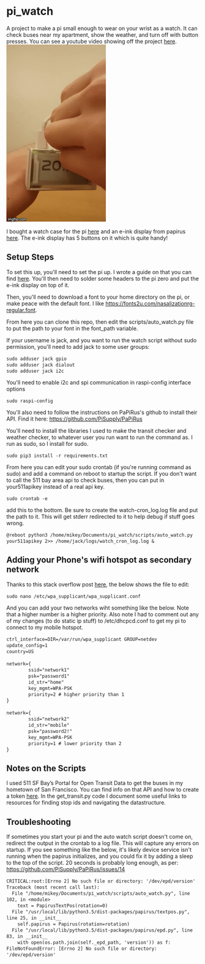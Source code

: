 # pi_watch
A project to make a pi small enough to wear on your wrist as a watch. It can check buses near my apartment, show the weather, and turn off with button presses. You can see a youtube video showing off the project [here](https://youtu.be/JhEXCvS3W6M).    
![pi_watch.gif](./pi_watch.gif)    

I bought a watch case for the pi [here](https://uk.pi-supply.com/products/papirus-zero-case) and an e-ink display from papirus [here](https://uk.pi-supply.com/products/papirus-zero-epaper-screen-phat-pi-zero?_pos=5&_sid=d0eb9502c&_ss=r). The e-ink display has 5 buttons on it which is quite handy!    

## Setup Steps
To set this up, you'll need to set the pi up. I wrote a guide on that you can find [here](https://github.com/MZandtheRaspberryPi/pi_headless_setup). You'll then need to solder some headers to the pi zero and put the e-ink display on top of it.

Then, you'll need to download a font to your home directory on the pi, or make peace with the default font. I like https://fonts2u.com/nasalizationrg-regular.font.    

From here you can clone this repo, then edit the scripts/auto_watch.py file to put the path to your font in the font_path variable.    

If your username is jack, and you want to run the watch script without sudo permission, you'll need to add jack to some user groups:
```
sudo adduser jack gpio
sudo adduser jack dialout
sudo adduser jack i2c
```    

You'll need to enable i2c and spi communication in raspi-config interface options
```
sudo raspi-config
```     

You'll also need to follow the instructions on PaPiRus's github to install their API. Find it here: https://github.com/PiSupply/PaPiRus    

You'll need to install the libraries I used to make the transit checker and weather checker, to whatever user you run want to run the command as. I run as sudo, so I install for sudo.
```
sudo pip3 install -r requirements.txt
```    

From here you can edit your sudo crontab (if you're running command as sudo) and add a command on reboot to startup the script. If you don't want to call the 511 bay area api to check buses, then you can put in your511apikey instead of a real api key.    
```
sudo crontab -e
```    
add this to the bottom. Be sure to create the watch-cron_log.log file and put the path to it. This will get stderr redirected to it to help debug if stuff goes wrong.
```
@reboot python3 /home/mikey/Documents/pi_watch/scripts/auto_watch.py your511apikey 2>> /home/jack/logs/watch_cron_log.log &

```     

## Adding your Phone's wifi hotspot as secondary network
Thanks to this stack overflow post [here](https://raspberrypi.stackexchange.com/questions/58304/how-to-set-wifi-network-priority), the below shows the file to edit:
```
sudo nano /etc/wpa_supplicant/wpa_supplicant.conf
```    

And you can add your two networks wiht something like the below. Note that a higher number is a higher priority. Also note I had to comment out any of my changes (to do static ip stuff) to /etc/dhcpcd.conf to get my pi to connect to my mobile hotspot.
```
ctrl_interface=DIR=/var/run/wpa_supplicant GROUP=netdev
update_config=1
country=US

network={
        ssid="network1"
        psk="password1"
        id_str="home"
        key_mgmt=WPA-PSK
        priority=2 # higher priority than 1
}

network={
        ssid="network2"
        id_str="mobile"
        psk="password2!"
        key_mgmt=WPA-PSK
        priority=1 # lower priority than 2
}

```

## Notes on the Scripts
I used 511 SF Bay’s Portal for Open Transit Data to get the buses in my hometown of San Francisco. You can find info on that API and how to create a token [here](https://511.org/open-data/transit). In the get_transit.py code I document some useful links to resources for finding stop ids and navigating the datastructure. 

## Troubleshooting
If sometimes you start your pi and the auto watch script doesn't come on, redirect the output in the crontab to a log file. This will capture any errors on startup. If you see something like the below, it's likely device service isn't running when the papirus initializes, and you could fix it by adding a sleep to the top of the script. 20 seconds is probably long enough, as per: https://github.com/PiSupply/PaPiRus/issues/14
```
CRITICAL:root:[Errno 2] No such file or directory: '/dev/epd/version'
Traceback (most recent call last):
  File "/home/mikey/Documents/pi_watch/scripts/auto_watch.py", line 102, in <module>
    text = PapirusTextPos(rotation=0)
  File "/usr/local/lib/python3.5/dist-packages/papirus/textpos.py", line 25, in __init__
    self.papirus = Papirus(rotation=rotation)
  File "/usr/local/lib/python3.5/dist-packages/papirus/epd.py", line 83, in __init__
    with open(os.path.join(self._epd_path, 'version')) as f:
FileNotFoundError: [Errno 2] No such file or directory: '/dev/epd/version'
```
